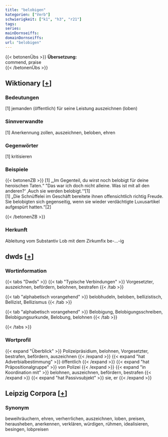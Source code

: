```yaml
---
title: "belobigen"
kategorien: ["Verb"]
schwierigkeit: ["k1", "h3", "r21"]
tags:
series:
mainDornseiffs:
domainDornseiffs:
url: "belobigen"
---
```


{{< betonenÜbs >}}
**Übersetzung:**  
commend, praise  
{{< /betonenÜbs >}}

## Wiktionary [[+](https://de.wiktionary.org/wiki/belobigen)]

### Bedeutungen
[1] jemanden (öffentlich) für seine Leistung auszeichnen (loben)  

### Sinnverwandte
[1] Anerkennung zollen, auszeichnen, beloben, ehren  

### Gegenwörter
[1] kritisieren  

### Beispiele
{{< betonenZB >}}
[1] „‚Im Gegenteil, du wirst noch belobigt für deine heroischen Taten.“ "Das war ich doch nicht alleine. Was ist mit all den anderen?‘ ‚Auch sie werden belobigt.‘“[1]  
[1] „Die Schnüffelei im Geschäft bereitete ihnen offensichtlich richtig Freude. Sie belobigten sich gegenseitig, wenn sie wieder verdächtigte Luxusartikel aufgespürt hatten.“[2]  

{{< /betonenZB >}}
### Herkunft
Ableitung vom Substantiv Lob mit dem Zirkumfix be-…-ig  



## dwds [[+](https://www.dwds.de/wb/belobigen)]

### Wortinformation
{{< tabs "Dwds" >}}
{{< tab "Typische Verbindungen" >}}
Vorgesetzter, auszeichnen, befördern, belohnen, bestrafen
{{< /tab >}}

{{< tab "alphabetisch vorangehend" >}}
belobhudeln, beloben, bellizistisch, Bellizist, Bellizismus
{{< /tab >}}

{{< tab "alphabetisch vorangehend" >}}
Belobigung, Belobigungsschreiben, Belobigungsurkunde, Belobung, belohnen
{{< /tab >}}

{{< /tabs >}}

### Wortprofil
{{< expand "Überblick" >}} Polizeipräsidium, belohnen, Vorgesetzter, bestrafen, befördern, auszeichnen {{< /expand >}}
{{< expand "hat Adverbialbestimmung" >}} öffentlich {{< /expand >}}
{{< expand "hat Präpositionalgruppe" >}} von Polizei {{< /expand >}}
{{< expand "in Koordination mit" >}} belohnen, auszeichnen, befördern, bestrafen {{< /expand >}}
{{< expand "hat Passivsubjekt" >}} sie, er {{< /expand >}}

## Leipzig Corpora [[+](https://corpora.uni-leipzig.de/en/res?word=belobigen&corpusId=deu_newscrawl-public_2018)]


### Synonym
beweihräuchern, ehren, verherrlichen, auszeichnen, loben, preisen, herausheben, anerkennen, verklären, würdigen, rühmen, idealisieren, besingen, lobpreisen

